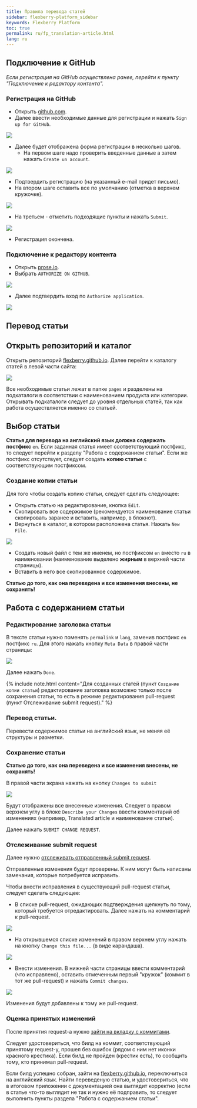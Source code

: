 ```yaml
---
title: Правила перевода статей
sidebar: flexberry-platform_sidebar
keywords: Flexberry Platform
toc: true
permalink: ru/fp_translation-article.html
lang: ru
---
```


## Подключение к GitHub

_Если регистрация на GitHub осуществлена ранее, перейти к пункту "Подключение к редактору контента"._

### Регистрация на GitHub

* Открыть [github.com](https://github.com/).
* Далее ввести необходимые данные для регистрации и нажать `Sign up for GitHub`.

![](/images/pages/products/flexberry-platform/work-article/check-in-github.png)

* Далее будет отображена форма регистрации в несколько шагов.
  * На первом шаге надо проверить введенные данные а затем нажать `Create un account`.

![](/images/pages/products/flexberry-platform/work-article/check-in-step1.png)

  * Подтвердить регистрацию (на указанный e-mail придет письмо).
  * На втором шаге оставить все по умолчанию (отметка в верхнем кружочке).

![](/images/pages/products/flexberry-platform/work-article/check-in-step2.png)

  * На третьем - отметить подходящие пункты и нажать `Submit`.

![](/images/pages/products/flexberry-platform/work-article/check-in-step3.png)

* Регистрация окончена.

### Подключение к редактору контента

* Открыть [prose.io](http://prose.io/).
* Выбрать `AUTHORIZE ON GITHUB`.

![](/images/pages/products/flexberry-platform/work-article/open-prose-io.png)

* Далее подтвердить вход по `Authorize application`.

![](/images/pages/products/flexberry-platform/work-article/authorize-application.png)

## Перевод статьи

## Открыть репозиторий и каталог

Открыть репозиторий [flexberry.github.io](http://prose.io/#Flexberry/flexberry.github.io). Далее перейти к каталогу статей в левой части сайта:

![](/images/pages/products/flexberry-platform/work-article/open-folder.png)

Все необходимые статьи лежат в папке `pages` и разделены на подкаталоги в соответствии с наименованием продукта или категории. Открывать подкаталоги следует до уровня отдельных статей, так как работа осуществляется именно со статьей.

## Выбор статьи

__Статья для перевода на английский язык должна содержать постфикс__ `en`.
Если заданная статья имеет соответствующий постфикс, то следует перейти к разделу "Работа с содержанием статьи".
Если же постфикс отсутствует, следует создать __копию статьи__ с соответствующим постфиксом.

### Создание копии статьи

Для того чтобы создать копию статьи, следует сделать следующее:

* Открыть статью на редактирование, кнопка `Edit`.
* Скопировать все содержимое (рекомендуется наименование статьи скопировать заранее и вставить, например, в блокнот).
* Вернуться в каталог, в котором расположена статья. Нажать `New File`.

![](/images/pages/products/flexberry-platform/work-article/new-article.png)

* Создать новый файл с тем же именем, но постфиксом `en` вместо `ru` в наименовании (наименование выделено __жирным__ в верхней части страницы).
* Вставить в него все скопированное содержимое.

__Статью до того, как она переведена и все изменения внесены, не сохранять!__

## Работа с содержанием статьи

### Редактирование заголовка статьи

В тексте статьи нужно поменять `permalink` и `lang`, заменив постфикс `en` постфикс `ru`. Для этого нажать кнопку `Meta Data` в правой части страницы:

![](/images/pages/products/flexberry-platform/work-article/update-toc.png)

Далее нажать `Done`.

{% include note.html content="Для созданных статей (пункт `Создание копии статьи`) редактирование заголовка возможно только после сохранения статьи, то есть в режиме редактирования pull-request (пункт Отслеживание submit request)." %}

### Перевод статьи.

Перевести содержимое статьи на английский язык, не меняя её структуры и разметки.

### Сохранение статьи

__Статью до того, как она переведена и все изменения внесены, не сохранять!__

В правой части экрана нажать на кнопку `Changes to submit`

![](/images/pages/products/flexberry-platform/work-article/save-article.png)

Будут отображены все внесенные изменения. Следует в правом верхнем углу в блоке `Describe your Changes` ввести комментарий об изменениях (например, Translated article и наименование статьи).

Далее нажать `SUBMIT CHANGE REQUEST`.

### Отслеживание submit request

Далее нужно [отслеживать отправленный submit request](https://github.com/Flexberry/flexberry.github.io/pulls).

Отправленные изменения будут проверены. К ним могут быть написаны замечания, которые потребуется исправить.

Чтобы внести исправления в существующий pull-request статьи, следует сделать следующее:

 * В списке pull-request, ожидающих подтверждения щелкнуть по тому, который требуется отредактировать.
Далее нажать на комментарий к pull-request.

![](/images/pages/products/flexberry-platform/work-article/change-pull-request1.png)

* На открывшемся списке изменений в правом верхнем углу нажать на кнопку `Change this file...` (в виде карандаша).

![](/images/pages/products/flexberry-platform/work-article/change-pull-request2.png)

* Внести изменения. В нижней части страницы ввести комментарий (что исправлено), оставить отмеченным первый "кружок" (коммит в тот же pull-request) и нажать `Commit changes`.

![](/images/pages/products/flexberry-platform/work-article/change-pull-request3.png)

Изменения будут добавлены к тому же pull-request.

### Оценка принятых изменений

После принятия request-а нужно [зайти на вкладку с коммитами](https://github.com/Flexberry/flexberry.github.io/commits/master).

Следует удостовериться, что билд на коммит, соответствующий принятому request-у, прошел без ошибок (рядом с ним нет иконки красного крестика). Если билд не пройден (крестик есть), то сообщить тому, кто принимал pull-request.

Если билд успешно собран, зайти на [flexberry.github.io](https://flexberry.github.io), переключиться на английский язык. Найти переведеную статью, и удостовериться, что в итоговом приложении с документацией она выглядит корректно (если в статье что-то выглядит не так и нужно её подправить, то следует выполнить пункты раздела "Работа с содержанием статьи".
